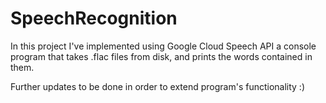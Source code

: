 # SpeechRecognition

In this project I've implemented using Google Cloud Speech API a console program 
that takes .flac files from disk, and prints the words contained in them.

Further updates to be done in order to extend program's functionality :) 
